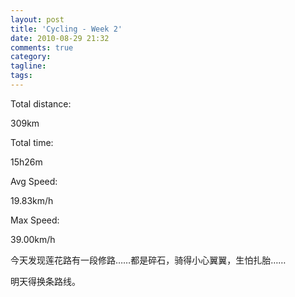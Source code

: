 ```yaml
---
layout: post
title: 'Cycling - Week 2'
date: 2010-08-29 21:32
comments: true
category: 
tagline: 
tags:
---
```

    

Total distance:

309km

  

Total time:

15h26m

  

Avg Speed:

19.83km/h

  

Max Speed:

39.00km/h

  

今天发现莲花路有一段修路……都是碎石，骑得小心翼翼，生怕扎胎……

明天得换条路线。
